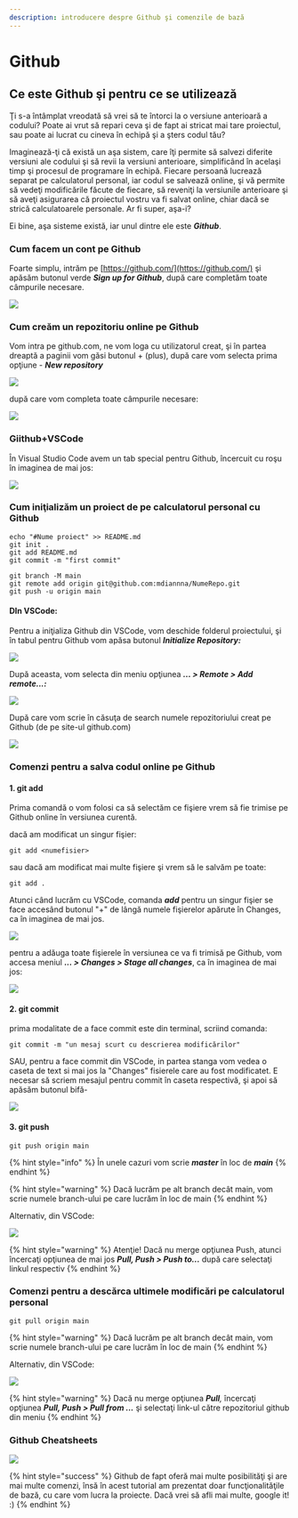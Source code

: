 ```yaml
---
description: introducere despre Github şi comenzile de bază
---
```


# Github

## Ce este Github şi pentru ce se utilizează

Ţi s-a întâmplat vreodată să vrei să te întorci la o versiune anterioară a codului? Poate ai vrut să repari ceva şi de fapt ai stricat mai tare proiectul, sau poate ai lucrat cu cineva în echipă şi a şters codul tău?

Imaginează-ţi că există un aşa sistem, care îţi permite să salvezi diferite versiuni ale codului şi să revii la versiuni anterioare, simplificând în acelaşi timp şi procesul de programare în echipă. Fiecare persoană lucrează separat pe calculatorul personal, iar codul se salvează online, şi vă permite să vedeţi modificările făcute de fiecare, să reveniţi la versiunile anterioare şi să aveţi asigurarea că proiectul vostru va fi salvat online, chiar dacă se strică calculatoarele personale. Ar fi super, aşa-i?

Ei bine, aşa sisteme există, iar unul dintre ele este _**Github**_.

### Cum facem un cont pe Github

Foarte simplu, intrăm pe [https://github.com/](https://github.com/) şi apăsăm butonul verde _**Sign up for Github**_, după care completăm toate câmpurile necesare.

![](../.gitbook/assets/screenshot-from-2021-08-06-10-23-32.png)

### Cum creăm un repozitoriu online pe Github

Vom intra pe github.com, ne vom loga cu utilizatorul creat, şi în partea dreaptă a paginii vom găsi butonul + \(plus\), după care vom selecta prima opţiune - _**New repository**_

![](../.gitbook/assets/screenshot-from-2021-08-06-10-44-07.png)

după care vom completa toate câmpurile necesare:

![](../.gitbook/assets/screenshot-from-2021-08-06-10-47-15.png)

### Giithub+VSCode

În Visual Studio Code avem un tab special pentru Github, încercuit cu roşu în imaginea de mai jos:

![](../.gitbook/assets/screenshot-from-2021-08-06-18-45-00_3.png)

### Cum iniţializăm un proiect de pe calculatorul personal cu Github

```
echo "#Nume proiect" >> README.md
git init .
git add README.md
git commit -m "first commit"

git branch -M main
git remote add origin git@github.com:mdiannna/NumeRepo.git
git push -u origin main
```

#### DIn VSCode:

Pentru a iniţializa Github din VSCode, vom deschide folderul proiectului, şi în tabul pentru Github vom apăsa butonul _**Initialize Repository:**_

![](../.gitbook/assets/screenshot-from-2021-08-07-10-42-42.png)

După aceasta, vom selecta din meniu opţiunea _**... &gt; Remote &gt; Add remote...:**_

![](../.gitbook/assets/screenshot-from-2021-08-06-18-51-13.png)

După care vom scrie în căsuţa de search numele repozitoriului creat pe Github \(de pe site-ul github.com\)

![](../.gitbook/assets/screenshot-from-2021-08-06-18-45-00.png)

### Comenzi pentru a salva codul online pe Github

#### 1. git add

Prima comandă o vom folosi ca să selectăm ce fişiere vrem să fie trimise pe Github online în versiunea curentă.

dacă am modificat un singur fişier:

```text
git add <numefisier>
```

sau dacă am modificat mai multe fişiere şi vrem să le salvăm pe toate:

```text
git add .
```

Atunci când lucrăm cu VSCode, comanda _**add**_ pentru un singur fişier se face accesând butonul "+" de lângă numele fişierelor apărute în Changes, ca în imaginea de mai jos.

![](../.gitbook/assets/screenshot-from-2021-08-06-19-32-33.png)

pentru a adăuga toate fişierele în versiunea ce va fi trimisă pe Github, vom accesa meniul _**... &gt; Changes &gt; Stage all changes**_, ca în imaginea de mai jos:

![](../.gitbook/assets/screenshot-from-2021-08-06-19-36-31.png)

#### 2. git commit

prima modalitate de a face commit este din terminal, scriind comanda:

```text
git commit -m "un mesaj scurt cu descrierea modificărilor"
```

SAU, pentru a face commit din VSCode, in partea stanga vom vedea o caseta de text si mai jos la "Changes" fisierele care au fost modificatet. E necesar să scriem mesajul pentru commit în caseta respectivă, şi apoi să apăsăm butonul bifă-

![](../.gitbook/assets/screenshot-from-2021-08-06-19-21-45.png)

#### 3. git push

```text
git push origin main
```

{% hint style="info" %}
În unele cazuri vom scrie _**master**_ în loc de _**main**_
{% endhint %}

{% hint style="warning" %}
Dacă lucrăm pe alt branch decât main, vom scrie numele branch-ului pe care lucrăm în loc de main
{% endhint %}

Alternativ, din VSCode:

![](../.gitbook/assets/screenshot-from-2021-08-06-19-26-40.png)

{% hint style="warning" %}
Atenţie! Dacă nu merge opţiunea Push, atunci încercaţi opţiunea de mai jos _**Pull, Push &gt; Push to...**_ după care selectaţi linkul respectiv
{% endhint %}

### Comenzi pentru a descărca ultimele modificări pe calculatorul personal

```text
git pull origin main
```

{% hint style="warning" %}
Dacă lucrăm pe alt branch decât main, vom scrie numele branch-ului pe care lucrăm în loc de main
{% endhint %}

Alternativ, din VSCode:

![](../.gitbook/assets/screenshot-from-2021-08-06-19-26-42.png)

{% hint style="warning" %}
Dacă nu merge opţiunea _**Pull**,_ încercaţi opţiunea _**Pull, Push &gt; Pull from ...**_ şi selectaţi link-ul către repozitoriul github din meniu
{% endhint %}

### Github Cheatsheets

![](../.gitbook/assets/git_cheatsheet3.jpg)

{% hint style="success" %}
 Github de fapt oferă mai multe posibilităţi şi are mai multe comenzi, însă în acest tutorial am prezentat doar funcţionalităţile de bază, cu care vom lucra la proiecte. Dacă vrei să afli mai multe, google it! :\)
{% endhint %}



